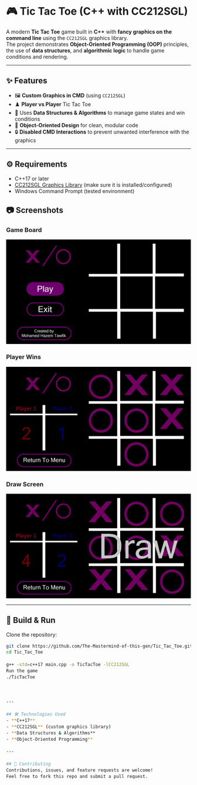# 🎮 Tic Tac Toe (C++ with CC212SGL)

A modern **Tic Tac Toe** game built in **C++** with **fancy graphics on the command line** using the `CC212SGL` graphics library.  
The project demonstrates **Object-Oriented Programming (OOP)** principles, the use of **data structures**, and **algorithmic logic** to handle game conditions and rendering.

---

## ✨ Features
- 🖼️ **Custom Graphics in CMD** (using `CC212SGL`)
- ♟️ **Player vs Player** Tic Tac Toe
- 🧠 Uses **Data Structures & Algorithms** to manage game states and win conditions
- 🎯 **Object-Oriented Design** for clean, modular code
- 🔒 **Disabled CMD Interactions** to prevent unwanted interference with the graphics

---

## ⚙️ Requirements
- C++17 or later
- [CC212SGL Graphics Library](#) (make sure it is installed/configured)
- Windows Command Prompt (tested environment)

## 📷 Screenshots

### Game Board
![Main Menu](Images/ReadMe/Menu.png)

### Player Wins
![Game](Images/ReadMe/Game.png)

### Draw Screen
![Draw Screen](Images/ReadMe/Draw.png)

---

## 🚀 Build & Run

Clone the repository:
```bash
git clone https://github.com/The-Mastermind-of-this-gen/Tic_Tac_Toe.git
cd Tic_Tac_Toe

g++ -std=c++17 main.cpp -o TicTacToe -lCC212SGL
Run the game
./TicTacToe



---

## 🛠️ Technologies Used
- **C++17**
- **CC212SGL** (custom graphics library)
- **Data Structures & Algorithms**
- **Object-Oriented Programming**

---

## 🤝 Contributing
Contributions, issues, and feature requests are welcome!  
Feel free to fork this repo and submit a pull request.
